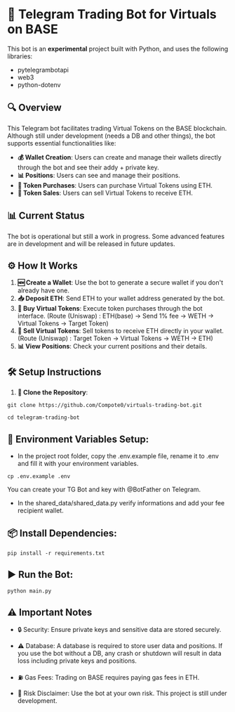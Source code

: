# 🚀 Telegram Trading Bot for Virtuals on BASE

This bot is an **experimental** project built with Python, and uses the following libraries:
- pytelegrambotapi
- web3
- python-dotenv

## 🔍 Overview
This Telegram bot facilitates trading Virtual Tokens on the BASE blockchain. Although still under development (needs a DB and other things), the bot supports essential functionalities like:

- **💰 Wallet Creation**: Users can create and manage their wallets directly through the bot and see their addy + private key.
- **📊 Positions**: Users can see and manage their positions.
- **🛒 Token Purchases**: Users can purchase Virtual Tokens using ETH.
- **💸 Token Sales**: Users can sell Virtual Tokens to receive ETH.

## 📊 Current Status
The bot is operational but still a work in progress. Some advanced features are in development and will be released in future updates.

## ⚙️ How It Works
1. **🆕 Create a Wallet**: Use the bot to generate a secure wallet if you don't already have one.
2. **📥 Deposit ETH**: Send ETH to your wallet address generated by the bot.
3. **💸 Buy Virtual Tokens**: Execute token purchases through the bot interface. (Route (Uniswap) : ETH(base) -> Send 1% fee -> WETH -> Virtual Tokens -> Target Token)
4. **💱 Sell Virtual Tokens**: Sell tokens to receive ETH directly in your wallet. (Route (Uniswap) : Target Token -> Virtual Tokens -> WETH -> ETH)
5. **📊 View Positions**: Check your current positions and their details.

## 🛠️ Setup Instructions
1. **📂 Clone the Repository**:
```
git clone https://github.com/Compote0/virtuals-trading-bot.git
```
```
cd telegram-trading-bot
```
## 🔐 Environment Variables Setup:

- In the project root folder, copy the .env.example file, rename it to .env and fill it with your environment variables.

```
cp .env.example .env
```

You can create your TG Bot and key with @BotFather on Telegram.

- In the shared_data/shared_data.py verify informations and add your fee recipient wallet.

## 📦 Install Dependencies:

```
pip install -r requirements.txt
```

## ▶️ Run the Bot:

```
python main.py
```

## ⚠️ Important Notes

- 🔒 Security: Ensure private keys and sensitive data are stored securely.

- ⚠️ Database: A database is required to store user data and positions. If you use the bot without a DB, any crash or shutdown will result in data loss including private keys and positions.

- ⛽ Gas Fees: Trading on BASE requires paying gas fees in ETH.

- 📢 Risk Disclaimer: Use the bot at your own risk. This project is still under development.
